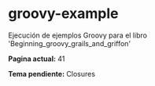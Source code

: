 # groovy-example
Ejecución de ejemplos Groovy para el libro 'Beginning_groovy_grails_and_griffon'

__Pagina actual:__ 41

__Tema pendiente:__ Closures
